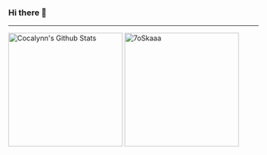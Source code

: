### Hi there 👋 

<!--
**Cocalynn/Cocalynn** is a ✨ _special_ ✨ repository because its `README.md` (this file) appears on your GitHub profile.

Here are some ideas to get you started:

- 🔭 I’m currently working on ...
- 🌱 I’m currently learning ...
- 👯 I’m looking to collaborate on ...
- 🤔 I’m looking for help with ...
- 💬 Ask me about ...
- 📫 How to reach me: ...
- 😄 Pronouns: ...
- ⚡ Fun fact: ...
-->

<!-- 

<p> <img src="https://komarev.com/ghpvc/?username=Cocalynn&label=Visits&color=green&style=flat" alt="daenges" /> </p>
<img align="right" alt="GIF" height="160px" src="https://media.giphy.com/media/Ah3zHH7hvsSB2/giphy.gif" />
<br>
<br> -->

<!-- 
<img src="https://readme-typing-svg.herokuapp.com?color=%236FDA44&size=32&center=true&vCenter=true&width=400&height=40&lines=Hi+there+I'm+Lynn+%F0%9F%91%8B;Full+Stack+Developer" alt="Headline" /> -->


----
	
<p>
   <a href="https://github.com/anuraghazra/github-readme-stats">
   <img alt="Cocalynn's Github Stats" src="https://github-readme-stats.vercel.app/api?username=Cocalynn&show_icons=true&count_private=true&locale=en&theme=tokyonight&layout=compact" height="230px"/></a>
   <img src="https://github-readme-stats.vercel.app/api/top-langs?username=Cocalynn&langs_count=5&show_icons=true&locale=en&theme=tokyonight" alt="7oSkaaa" height="230px"/>
<br/>
</p>
<!-- 
[![Cocalynn's github activity graph](https://github-readme-activity-graph.cyclic.app/graph?username=Cocalynn&theme=react&height=300)](https://github.com/7oSkaaa/github-readme-activity-graph) -->

